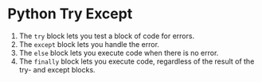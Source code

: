 # Python Try Except
<!DOCTYPE html>
<html>
<body>
    <ol>
        <li>The <code>try</code> block lets you test a block of code for errors.</li>
        <li>The <code>except</code> block lets you handle the error.</li>
        <li>The <code>else</code> block lets you execute code when there is no error.</li>
        <li>The <code>finally</code> block lets you execute code, regardless of the result of the try- and except blocks.</li>
    </ol>
</body>
</html>
